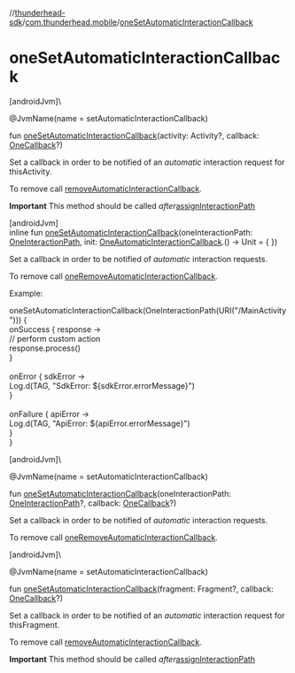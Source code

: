 //[thunderhead-sdk](../../index.md)/[com.thunderhead.mobile](index.md)/[oneSetAutomaticInteractionCallback](one-set-automatic-interaction-callback.md)

# oneSetAutomaticInteractionCallback

[androidJvm]\

@JvmName(name = setAutomaticInteractionCallback)

fun [oneSetAutomaticInteractionCallback](one-set-automatic-interaction-callback.md)(activity: Activity?, callback: [OneCallback](../com.thunderhead.mobile.interactions/-one-callback/index.md)?)

Set a callback in order to be notified of an *automatic* interaction request for thisActivity.

To remove call [removeAutomaticInteractionCallback](remove-automatic-interaction-callback.md).

**Important** This method should be called *after*[assignInteractionPath](assign-interaction-path.md)

[androidJvm]\
inline fun [oneSetAutomaticInteractionCallback](one-set-automatic-interaction-callback.md)(oneInteractionPath: [OneInteractionPath](../com.thunderhead.mobile.interactions/-one-interaction-path/index.md), init: [OneAutomaticInteractionCallback](../com.thunderhead.mobile.interactions/-one-automatic-interaction-callback/index.md).() -> Unit = { })

Set a callback in order to be notified of *automatic* interaction requests.

To remove call [oneRemoveAutomaticInteractionCallback](one-remove-automatic-interaction-callback.md).

Example:

oneSetAutomaticInteractionCallback(OneInteractionPath(URI("/MainActivity"))) {\
 onSuccess { response ->\
     // perform custom action\
     response.process()\
 }\
\
 onError { sdkError ->\
     Log.d(TAG, "SdkError: ${sdkError.errorMessage}")\
 }\
\
 onFailure { apiError ->\
     Log.d(TAG, "ApiError: ${apiError.errorMessage}")\
 }\
}

[androidJvm]\

@JvmName(name = setAutomaticInteractionCallback)

fun [oneSetAutomaticInteractionCallback](one-set-automatic-interaction-callback.md)(oneInteractionPath: [OneInteractionPath](../com.thunderhead.mobile.interactions/-one-interaction-path/index.md)?, callback: [OneCallback](../com.thunderhead.mobile.interactions/-one-callback/index.md)?)

Set a callback in order to be notified of *automatic* interaction requests.

To remove call [oneRemoveAutomaticInteractionCallback](one-remove-automatic-interaction-callback.md).

[androidJvm]\

@JvmName(name = setAutomaticInteractionCallback)

fun [oneSetAutomaticInteractionCallback](one-set-automatic-interaction-callback.md)(fragment: Fragment?, callback: [OneCallback](../com.thunderhead.mobile.interactions/-one-callback/index.md)?)

Set a callback in order to be notified of an *automatic* interaction request for thisFragment.

To remove call [removeAutomaticInteractionCallback](remove-automatic-interaction-callback.md).

**Important** This method should be called *after*[assignInteractionPath](assign-interaction-path.md)
